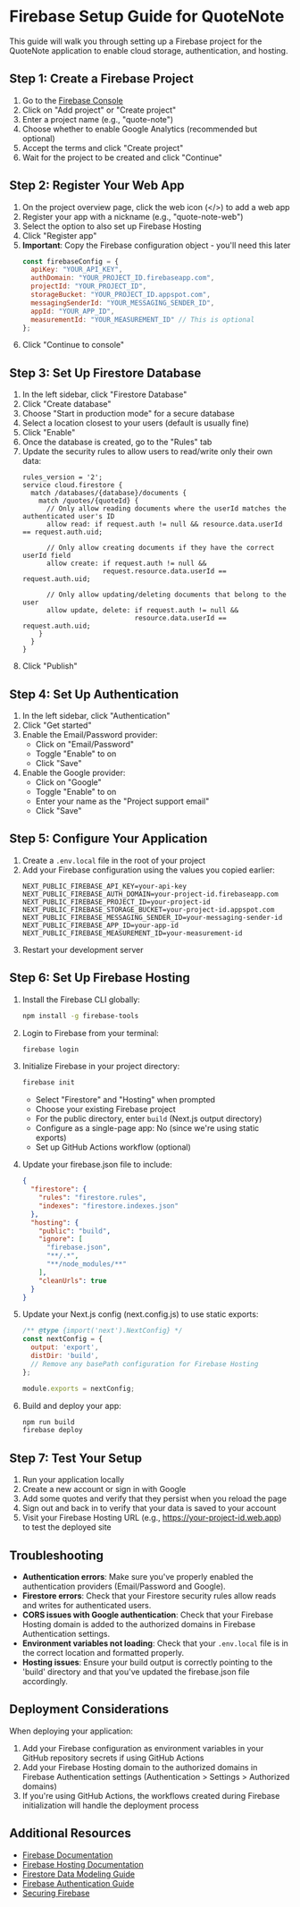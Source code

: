 # Firebase Setup Guide for QuoteNote

This guide will walk you through setting up a Firebase project for the QuoteNote application to enable cloud storage, authentication, and hosting.

## Step 1: Create a Firebase Project

1. Go to the [Firebase Console](https://console.firebase.google.com/)
2. Click on "Add project" or "Create project"
3. Enter a project name (e.g., "quote-note")
4. Choose whether to enable Google Analytics (recommended but optional)
5. Accept the terms and click "Create project"
6. Wait for the project to be created and click "Continue"

## Step 2: Register Your Web App

1. On the project overview page, click the web icon (</>) to add a web app
2. Register your app with a nickname (e.g., "quote-note-web")
3. Select the option to also set up Firebase Hosting
4. Click "Register app"
5. **Important**: Copy the Firebase configuration object - you'll need this later
   ```js
   const firebaseConfig = {
     apiKey: "YOUR_API_KEY",
     authDomain: "YOUR_PROJECT_ID.firebaseapp.com",
     projectId: "YOUR_PROJECT_ID",
     storageBucket: "YOUR_PROJECT_ID.appspot.com",
     messagingSenderId: "YOUR_MESSAGING_SENDER_ID",
     appId: "YOUR_APP_ID",
     measurementId: "YOUR_MEASUREMENT_ID" // This is optional
   };
   ```
6. Click "Continue to console"

## Step 3: Set Up Firestore Database

1. In the left sidebar, click "Firestore Database"
2. Click "Create database"
3. Choose "Start in production mode" for a secure database
4. Select a location closest to your users (default is usually fine)
5. Click "Enable"
6. Once the database is created, go to the "Rules" tab
7. Update the security rules to allow users to read/write only their own data:
   ```
   rules_version = '2';
   service cloud.firestore {
     match /databases/{database}/documents {
       match /quotes/{quoteId} {
         // Only allow reading documents where the userId matches the authenticated user's ID
         allow read: if request.auth != null && resource.data.userId == request.auth.uid;
         
         // Only allow creating documents if they have the correct userId field
         allow create: if request.auth != null && 
                       request.resource.data.userId == request.auth.uid;
         
         // Only allow updating/deleting documents that belong to the user
         allow update, delete: if request.auth != null && 
                               resource.data.userId == request.auth.uid;
       }
     }
   }
   ```
8. Click "Publish"

## Step 4: Set Up Authentication

1. In the left sidebar, click "Authentication"
2. Click "Get started"
3. Enable the Email/Password provider:
   - Click on "Email/Password"
   - Toggle "Enable" to on
   - Click "Save"
4. Enable the Google provider:
   - Click on "Google"
   - Toggle "Enable" to on
   - Enter your name as the "Project support email"
   - Click "Save"

## Step 5: Configure Your Application

1. Create a `.env.local` file in the root of your project
2. Add your Firebase configuration using the values you copied earlier:
   ```
   NEXT_PUBLIC_FIREBASE_API_KEY=your-api-key
   NEXT_PUBLIC_FIREBASE_AUTH_DOMAIN=your-project-id.firebaseapp.com
   NEXT_PUBLIC_FIREBASE_PROJECT_ID=your-project-id
   NEXT_PUBLIC_FIREBASE_STORAGE_BUCKET=your-project-id.appspot.com
   NEXT_PUBLIC_FIREBASE_MESSAGING_SENDER_ID=your-messaging-sender-id
   NEXT_PUBLIC_FIREBASE_APP_ID=your-app-id
   NEXT_PUBLIC_FIREBASE_MEASUREMENT_ID=your-measurement-id
   ```
3. Restart your development server

## Step 6: Set Up Firebase Hosting

1. Install the Firebase CLI globally:
   ```bash
   npm install -g firebase-tools
   ```

2. Login to Firebase from your terminal:
   ```bash
   firebase login
   ```

3. Initialize Firebase in your project directory:
   ```bash
   firebase init
   ```
   - Select "Firestore" and "Hosting" when prompted
   - Choose your existing Firebase project
   - For the public directory, enter `build` (Next.js output directory)
   - Configure as a single-page app: No (since we're using static exports)
   - Set up GitHub Actions workflow (optional)

4. Update your firebase.json file to include:
   ```json
   {
     "firestore": {
       "rules": "firestore.rules",
       "indexes": "firestore.indexes.json"
     },
     "hosting": {
       "public": "build",
       "ignore": [
         "firebase.json",
         "**/.*",
         "**/node_modules/**"
       ],
       "cleanUrls": true
     }
   }
   ```

5. Update your Next.js config (next.config.js) to use static exports:
   ```js
   /** @type {import('next').NextConfig} */
   const nextConfig = {
     output: 'export',
     distDir: 'build',
     // Remove any basePath configuration for Firebase Hosting
   };
   
   module.exports = nextConfig;
   ```

6. Build and deploy your app:
   ```bash
   npm run build
   firebase deploy
   ```

## Step 7: Test Your Setup

1. Run your application locally
2. Create a new account or sign in with Google
3. Add some quotes and verify that they persist when you reload the page
4. Sign out and back in to verify that your data is saved to your account
5. Visit your Firebase Hosting URL (e.g., https://your-project-id.web.app) to test the deployed site

## Troubleshooting

- **Authentication errors**: Make sure you've properly enabled the authentication providers (Email/Password and Google).
- **Firestore errors**: Check that your Firestore security rules allow reads and writes for authenticated users.
- **CORS issues with Google authentication**: Check that your Firebase Hosting domain is added to the authorized domains in Firebase Authentication settings.
- **Environment variables not loading**: Check that your `.env.local` file is in the correct location and formatted properly.
- **Hosting issues**: Ensure your build output is correctly pointing to the 'build' directory and that you've updated the firebase.json file accordingly.

## Deployment Considerations

When deploying your application:

1. Add your Firebase configuration as environment variables in your GitHub repository secrets if using GitHub Actions
2. Add your Firebase Hosting domain to the authorized domains in Firebase Authentication settings (Authentication > Settings > Authorized domains)
3. If you're using GitHub Actions, the workflows created during Firebase initialization will handle the deployment process

## Additional Resources

- [Firebase Documentation](https://firebase.google.com/docs)
- [Firebase Hosting Documentation](https://firebase.google.com/docs/hosting)
- [Firestore Data Modeling Guide](https://firebase.google.com/docs/firestore/data-model)
- [Firebase Authentication Guide](https://firebase.google.com/docs/auth)
- [Securing Firebase](https://firebase.google.com/docs/security) 